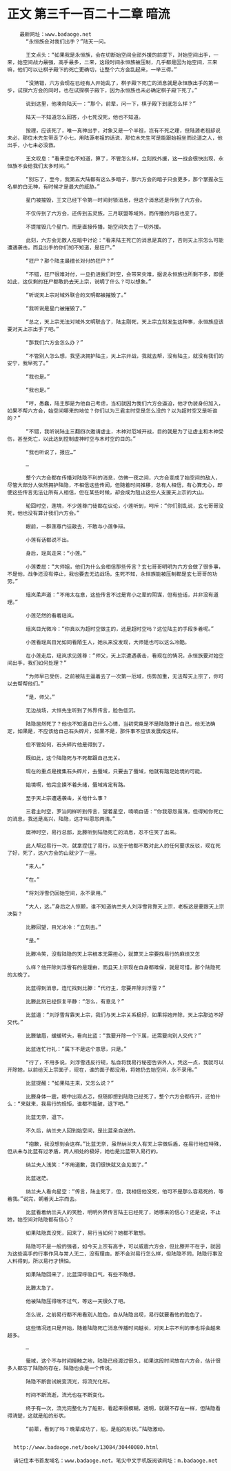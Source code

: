 # 正文 第三千一百二十二章 暗流
        最新网址：www.badaoge.net
          “永恒族会对我们出手？”陆天一问。
      
          王文点头：“如果我是永恒族，会在切断始空间全部外援的前提下，对始空间出手，一来，始空间战力最强，高手最多，二来，这段时间永恒族被压制，几乎都是因为始空间，三来嘛，他们可以让棋子殿下的死亡更确切，让整个六方会乱起来，一举三得。”
      
          “没猜错，六方会现在已经有人开始乱了，棋子殿下死亡的消息就是永恒族出手的第一步，试探六方会的同时，也在试探棋子殿下，因为永恒族也未必确定棋子殿下死了。”
      
          说到这里，他凑向陆天一：“那个，前辈，问一下，棋子殿下到底怎么样？”
      
          陆天一不知道怎么回答，小七死没死，他也不知道。
      
          按理，应该死了，唯一真神出手，对象又是一个半祖，岂有不死之理，但陆源老祖却说未必，那位木先生带走了小七，用陆源老祖的话说，那位木先生可是能跟始祖坐而论道之人，他出手，小七未必没救。
      
          王文叹息：“看来您也不知道，算了，不管怎么样，立刻找外援，这一战会很快出现，永恒族不会给我们太多时间。”
      
          “别忘了，至今，我第五大陆都有这么多暗子，那六方会的暗子只会更多，那个掌握永生名单的白无神，有时候才是最大的威胁。”
      
          星门被摧毁，王文已经下令第一时间封锁消息，但这个消息还是传到了六方会。
      
          不仅传到了六方会，还传到五灵族，三月联盟等域外，而传播的内容也变了。
      
          不提摧毁几个星门，而是直接传播，始空间失去了一切外援。
      
          此刻，六方会无数人在暗中讨论：“看来陆主死亡的消息是真的了，否则天上宗怎么可能遭遇袭击，而且出手的你们知不知道，是狂尸。”
      
          “狂尸？那个陆主最擅长对付的狂尸？”
      
          “不错，狂尸很难对付，一旦扔进我们时空，会带来灾难，据说永恒族也所剩不多，即便如此，这仅剩的狂尸都敢扔去天上宗，说明了什么？可以想象。”
      
          “听说天上宗对域外联合的文明都被摧毁了。”
      
          “我听说是星门被摧毁了。”
      
          “总之，天上宗无法对域外文明联合了，陆主刚死，天上宗立刻发生这种事，永恒族应该要对天上宗出手了吧。”
      
          “那我们六方会怎么办？”
      
          “不管别人怎么想，我坚决拥护陆主，天上宗开战，我就去帮，没有陆主，就没有我们的安宁，我早死了。”
      
          “我也是。”
      
          “我也是。”
      
          “哼，愚蠢，陆主那是为他自己考虑，当初就因为我们六方会逼迫，他才伪装身份加入，如果不帮六方会，始空间哪来的地位？你们以为三君主时空是怎么没的？以为超时空又是听谁的？”
      
          “不错，我听说陆主三翻四次邀请虚主，木神对厄域开战，目的就是为了让虚主和木神受伤，甚至死亡，以此达到控制虚神时空与木时空的目的。”
      
          “我也听说了，报应…”
      
          …
      
          整个六方会都在传播对陆隐不利的消息，仿佛一夜之间，六方会变成了始空间的敌人，尽管大部分人依然拥护陆隐，不相信这些传闻，但随着时间推移，总有人相信，有心算无心，即便这些传言无法让所有人相信，但在某些时候，却会成为阻止这些人支援天上宗的大山。
      
          轮回时空，莲境，不少莲尊门徒都在议论，小莲听到，呵斥：“你们别乱说，玄七哥哥没死，他也没有算计我们六方会。”
      
          眼前，一群莲尊门徒散去，不敢与小莲争辩。
      
          小莲有话都说不出。
      
          身后，瑶岚走来：“小莲。”
      
          小莲委屈：“大师姐，他们为什么会相信那些传言？玄七哥哥明明为六方会做了很多事，不是他，战争还没有停止，我也要去无边战场，生死不知，永恒族能被压制都是玄七哥哥的功劳。”
      
          瑶岚柔声道：“不用太在意，这些传言不过是宵小之辈的阴谋，但有些话，并非没有道理。”
      
          小莲茫然的看着瑶岚。
      
          瑶岚目光微冷：“你真以为超时空做主的，还是超时空吗？这位陆主的手段多着呢。”
      
          小莲看瑶岚目光如同看陌生人，她从来没发现，大师姐也可以这么冷酷。
      
          在小莲走后，瑶岚求见莲尊：“师父，天上宗遭遇袭击，看现在的情况，永恒族要对始空间出手，我们如何处理？”
      
          “为师早已受伤，之前被陆主逼着去了一次第一厄域，伤势加重，无法帮天上宗了，你可以去帮帮他们。”
      
          “是，师父。”
      
          无边战场，大恒先生听到了外界传言，脸色低沉。
      
          陆隐居然死了？他也不知道自己什么心情，当初究竟是不是陆隐算计自己，他无法确定，如果是，不应该给自己石头碎片，如果不是，那件事不应该发展成这样。
      
          但不管如何，石头碎片他是得到了。
      
          既如此，这个陆隐死与不死都跟自己无关。
      
          现在的重点是搜集石头碎片，去蜃域，只要去了蜃域，他就有踏足始境的可能。
      
          始境啊，他完全摸不着头绪，蜃域肯定有路。
      
          至于天上宗遭遇袭击，关他什么事？
      
          三君主时空，罗汕同样听到传言，望着星空，喃喃自语：“你我恩怨虽清，但得知你死亡的消息，我还是高兴，陆隐，这才叫恩怨两清。”
      
          腐神时空，易行总部，比滕听到陆隐死亡的消息，忍不住笑了出来。
      
          此人帮过易行一次，就拿捏住了易行，以至于他都不敢对此人的任何要求反驳，现在死了好，死了，这六方会的山就少了一座。
      
          “来人。”
      
          “在。”
      
          “将刘浮雪仍回始空间，永不录用。”
      
          “大人，这。”身后之人惊颤，谁不知道纳兰夫人刘浮雪背靠天上宗，老板这是要跟天上宗决裂？
      
          比滕回望，目光冰冷：“立刻去。”
      
          “是。”
      
          比滕冷笑，没有陆隐的天上宗根本无需担心，就算天上宗要找易行的麻烦又怎
      
          么样？他开除刘浮雪有的是理由，而且天上宗现在自身都难保，就是可惜，那个陆隐死的太晚了。
      
          比蓝得到消息，连忙找到比滕：“代行主，您要开除刘浮雪？”
      
          比滕此刻已经恢复平静：“怎么，有意见？”
      
          比蓝道：“刘浮雪背靠天上宗，我们与天上宗关系极好，如果将她开除，天上宗那边不好交代。”
      
          比滕皱眉，缓缓转头，看向比蓝：“我要开除一个下属，还需要向别人交代？”
      
          比蓝连忙行礼：“属下不是这个意思，只是。”
      
          “行了，不用多说，刘浮雪违反行规，私自将我易行秘密告诉外人，凭这一点，我就可以开除她，以前给天上宗面子，现在，谁的面子都没用，将她扔去始空间，永不录用。”
      
          比蓝提醒：“如果陆主来，又怎么说？”
      
          比滕身体一震，眼中出现忐忑，但随即想到陆隐已经死了，整个六方会都传开，还怕什么：“来就来，我易行的规矩，谁都不能破，退下吧。”
      
          比蓝无奈，退下。
      
          不久后，纳兰夫人回到始空间，是比蓝亲自送的。
      
          “抱歉，我没想到会这样。”比蓝无奈，虽然纳兰夫人有天上宗做后盾，在易行地位特殊，但从未与比蓝有过矛盾，两人相处的极好，她也是比蓝带入易行的。
      
          纳兰夫人浅笑：“不用道歉，我们很快就又会见面了。”
      
          比蓝迷茫。
      
          纳兰夫人看向星空：“传言，陆主死了，但，我相信他没死，他可不是那么容易死的，等着我。”说完，朝着天上宗而去。
      
          比蓝看着纳兰夫人的笑脸，明明外界传言陆主已经死了，她哪来的信心？还是说，不止她，始空间对陆隐都有信心？
      
          如果陆隐真没死，回来了，易行当如何？她都不敢想。
      
          陆隐可不是一般的强者，如今天上宗有高手，可以威震六方会，但比滕并不在乎，就因为这些高手的行事作风与常人无二，没有理由，断不会对易行怎么样，但陆隐不同，陆隐行事没人料得到，所以易行才惧怕。
      
          如果陆隐回来了，比蓝深呼吸口气，有些不敢想。
      
          比滕太急了。
      
          他被陆隐压得喘不过气，等这一天很久了吧。
      
          怎么说，之前易行都不用看别人脸色，自从陆隐出现，易行就要看他的脸色了。
      
          这些情况还只是开始，随着陆隐死亡消息传播时间越长，对天上宗不利的事也将会越来越多。
      
          …
      
          蜃域，这个不与时间接触之地，陆隐已经渡过很久，如果这段时间放在六方会，估计很多人都忘了陆隐的存在，陆隐也会是一个传说。
      
          陆隐不断尝试蜕变流光，将流光化形。
      
          时间不断流逝，流光也在不断变化。
      
          终于有一次，流光完整化为了船形，看起来很模糊，透明，就跟不存在一样，但陆隐看得清楚，这就是船的形状。
      
          “前辈，看到了吗？晚辈成功了，船，是船的形状。”陆隐激动。
      
      
      http://www.badaoge.net/book/13084/30440080.html
      
      请记住本书首发域名：www.badaoge.net。笔尖中文手机版阅读网址：m.badaoge.net